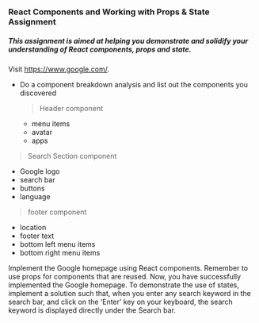 ### React Components and Working with Props & State Assignment

##### This assignment is aimed at helping you demonstrate and solidify your understanding of React components, props and state.

Visit https://www.google.com/.

- Do a component breakdown analysis and list out the components you discovered
  > Header component
  - menu items
  - avatar
  - apps

> Search Section component

- Google logo
- search bar
- buttons
- language

> footer component

- location
- footer text
- bottom left menu items
- bottom right menu items

Implement the Google homepage using React components. Remember to use props for components that are reused.
Now, you have successfully implemented the Google homepage. To demonstrate the use of states, implement a solution such that, when you enter any search keyword in the search bar, and click on the ‘Enter’ key on your keyboard, the search keyword is displayed directly under the Search bar.
